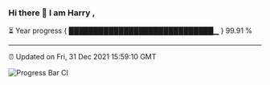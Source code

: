 ### Hi there 👋 I am Harry , 

⏳ Year progress { █████████████████████████████▁ } 99.91 %

---

⏰ Updated on Fri, 31 Dec 2021 15:59:10 GMT

![Progress Bar CI](https://github.com/duykhang68/duykhang68/workflows/Progress%20Bar%20CI/badge.svg)

